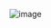 ![image](https://user-images.githubusercontent.com/40969203/102994485-7d865800-4562-11eb-80f9-b4dc5937a7b5.png)
